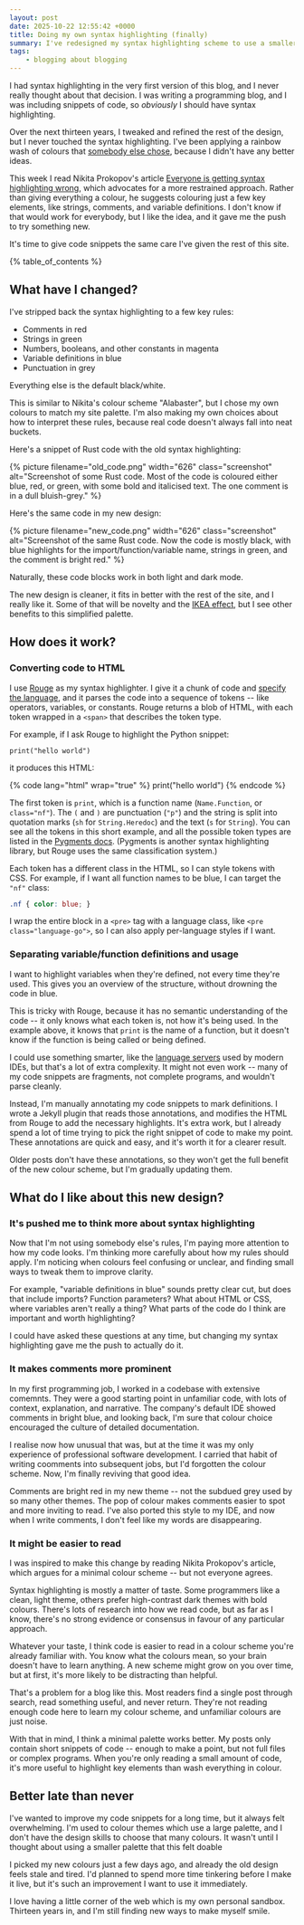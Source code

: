 ```yaml
---
layout: post
date: 2025-10-22 12:55:42 +0000
title: Doing my own syntax highlighting (finally)
summary: I've redesigned my syntax highlighting scheme to use a smaller colour palette. Here's what I've changed, how it works, and why I think it's better.
tags:
    - blogging about blogging
---
```

I had syntax highlighting in the very first version of this blog, and I never really thought about that decision.
I was writing a programming blog, and I was including snippets of code, so *obviously* I should have syntax highlighting.

Over the next thirteen years, I tweaked and refined the rest of the design, but I never touched the syntax highlighting.
I've been applying a rainbow wash of colours that [somebody else chose][default], because I didn't have any better ideas.

This week I read Nikita Prokopov's article [Everyone is getting syntax highlighting wrong][nikita], which advocates for a more restrained approach.
Rather than giving everything a colour, he suggests colouring just a few key elements, like strings, comments, and variable definitions.
I don't know if that would work for everybody, but I like the idea, and it gave me the push to try something new.

It's time to give code snippets the same care I've given the rest of this site.

[jekyll_rouge]: https://jekyllrb.com/docs/liquid/tags/#code-snippet-highlighting
[default]: https://pygments.org/styles/#default
[nikita]: https://tonsky.me/blog/syntax-highlighting/

{% table_of_contents %}

## What have I changed?

I've stripped back the syntax highlighting to a few key rules:

*   Comments in red
*   Strings in green
*   Numbers, booleans, and other constants in magenta
*   Variable definitions in blue
*   Punctuation in grey

Everything else is the default black/white.

This is similar to Nikita's colour scheme "Alabaster", but I chose my own colours to match my site palette.
I'm also making my own choices about how to interpret these rules, because real code doesn't always fall into neat buckets.

Here's a snippet of Rust code with the old syntax highlighting:

{%
  picture
  filename="old_code.png"
  width="626"
  class="screenshot"
  alt="Screenshot of some Rust code. Most of the code is coloured either blue, red, or green, with some bold and italicised text. The one comment is in a dull bluish-grey."
%}

Here's the same code in my new design:

{%
  picture
  filename="new_code.png"
  width="626"
  class="screenshot"
  alt="Screenshot of the same Rust code. Now the code is mostly black, with blue highlights for the import/function/variable name, strings in green, and the comment is bright red."
%}

Naturally, these code blocks work in both light and dark mode. 

The new design is cleaner, it fits in better with the rest of the site, and I really like it.
Some of that will be novelty and the [IKEA effect], but I see other benefits to this simplified palette.

[IKEA effect]: https://en.wikipedia.org/wiki/Ikea_Effect

## How does it work?

### Converting code to HTML

I use [Rouge] as my syntax highlighter.
I give it a chunk of code and [specify the language][languages], and it parses the code into a sequence of tokens -- like operators, variables, or constants.
Rouge returns a blob of HTML, with each token wrapped in a `<span>` that describes the token type.

For example, if I ask Rouge to highlight the Python snippet:

```
print("hello world")
```

it produces this HTML:

{% code lang="html" wrap="true" %}
<span class="nf">print</span><span class="p">(</span><span class="sh">"</span><span class="s">hello world</span><span class="sh">"</span><span class="p">)</span>
{% endcode %}

The first token is `print`, which is a function name (`Name.Function`, or `class="nf"`).
The `(` and `)` are punctuation (`"p"`) and the string is split into quotation marks (`sh` for `String.Heredoc`) and the text (`s` for `String`).
You can see all the tokens in this short example, and all the possible token types are listed in the [Pygments docs][tokens].
(Pygments is another syntax highlighting library, but Rouge uses the same classification system.)

Each token has a different class in the HTML, so I can style tokens with CSS.
For example, if I want all function names to be blue, I can target the `"nf"` class:

```css
.nf { color: blue; }
```

I wrap the entire block in a `<pre>` tag with a language class, like `<pre class="language-go">`, so I can also apply per-language styles if I want.
  
### Separating variable/function definitions and usage

I want to highlight variables when they're defined, not every time they're used.
This gives you an overview of the structure, without drowning the code in blue.

This is tricky with Rouge, because it has no semantic understanding of the code -- it only knows what each token is, not how it's being used.
In the example above, it knows that `print` is the name of a function, but it doesn't know if the function is being called or being defined.

I could use something smarter, like the [language servers] used by modern IDEs, but that's a lot of extra complexity.
It might not even work -- many of my code snippets are fragments, not complete programs, and wouldn't parse cleanly.

Instead, I'm manually annotating my code snippets to mark definitions.
I wrote a Jekyll plugin that reads those annotations, and modifies the HTML from Rouge to add the necessary highlights.
It's extra work, but I already spend a lot of time trying to pick the right snippet of code to make my point.
These annotations are quick and easy, and it's worth it for a clearer result.

Older posts don't have these annotations, so they won't get the full benefit of the new colour scheme, but I'm gradually updating them.

[language servers]: https://en.wikipedia.org/wiki/Language_server
[Rouge]: https://github.com/rouge-ruby/rouge
[languages]: https://rouge-ruby.github.io/docs/file.Languages.html
[tokens]: https://pygments.org/docs/tokens/

## What do I like about this new design?

### It's pushed me to think more about syntax highlighting

Now that I'm not using somebody else's rules, I'm paying more attention to how my code looks.
I'm thinking more carefully about how my rules should apply. 
I'm noticing when colours feel confusing or unclear, and finding small ways to tweak them to improve clarity.

For example, "variable definitions in blue" sounds pretty clear cut, but does that include imports?
Function parameters?
What about HTML or CSS, where variables aren't really a thing?
What parts of the code do I think are important and worth highlighting?

I could have asked these questions at any time, but changing my syntax highlighting gave me the push to actually do it.

### It makes comments more prominent

In my first programming job, I worked in a codebase with extensive comemnts.
They were a good starting point in unfamiliar code, with lots of context, explanation, and narrative.
The company's default IDE showed comments in bright blue, and looking back, I'm sure that colour choice encouraged the culture of detailed documentation.

I realise now how unusual that was, but at the time it was my only experience of professional software development.
I carried that habit of writing coomments into subsequent jobs, but I'd forgotten the colour scheme.
Now, I'm finally reviving that good idea.

Comments are bright red in my new theme -- not the subdued grey used by so many other themes. 
The pop of colour makes comments easier to spot and more inviting to read.
I've also ported this style to my IDE, and now when I write comments, I don't feel like my words are disappearing.

### It might be easier to read

I was inspired to make this change by reading Nikita Prokopov's article, which argues for a minimal colour scheme -- but not everyone agrees.

Syntax highlighting is mostly a matter of taste.
Some programmers like a clean, light theme, others prefer high-contrast dark themes with bold colours. 
There's lots of research into how we read code, but as far as I know, there's no strong evidence or consensus in favour of any particular approach. 

Whatever your taste, I think code is easier to read in a colour scheme you're already familiar with.
You know what the colours mean, so your brain doesn't have to learn anything.
A new scheme might grow on you over time, but at first, it's more likely to be distracting than helpful.

That's a problem for a blog like this.
Most readers find a single post through search, read something useful, and never return.
They're not reading enough code here to learn my colour scheme, and unfamiliar colours are just noise.

With that in mind, I think a minimal palette works better.
My posts only contain short snippets of code -- enough to make a point, but not full files or complex programs.
When you're only reading a small amount of code, it's more useful to highlight key elements than wash everything in colour.

## Better late than never

I've wanted to improve my code snippets for a long time, but it always felt overwhelming. 
I'm used to colour themes which use a large palette, and I don't have the design skills to choose that many colours.
It wasn't until I thought about using a smaller palette that this felt doable

I picked my new colours just a few days ago, and already the old design feels stale and tired.
I'd planned to spend more time tinkering before I make it live, but it's such an improvement I want to use it immediately.

I love having a little corner of the web which is my own personal sandbox.
Thirteen years in, and I'm still finding new ways to make myself smile.
